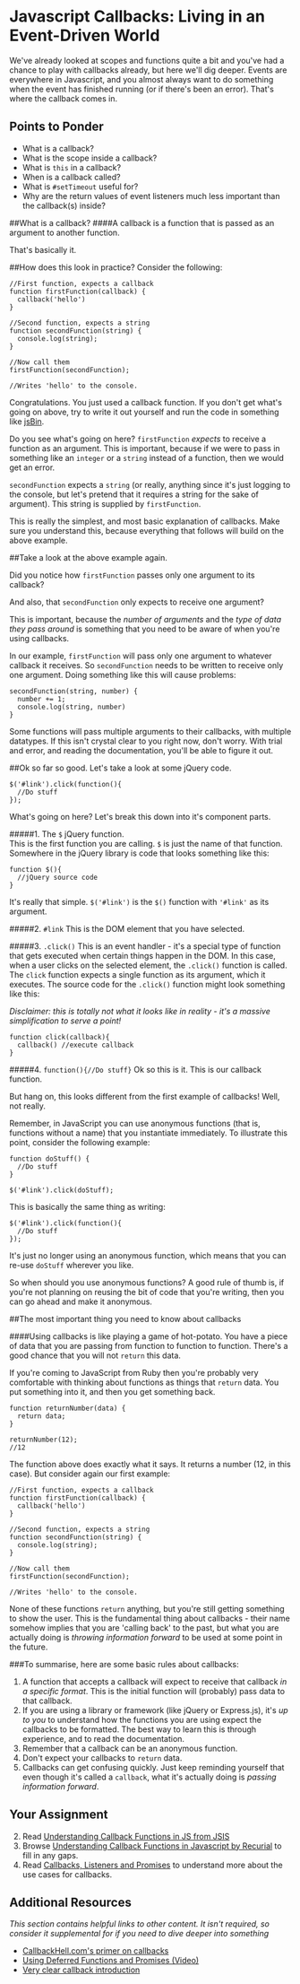 # Javascript Callbacks: Living in an Event-Driven World

We've already looked at scopes and functions quite a bit and you've had a chance to play with callbacks already, but here we'll dig deeper.  Events are everywhere in Javascript, and you almost always want to do something when the event has finished running (or if there's been an error).  That's where the callback comes in.

## Points to Ponder

* What is a callback?
* What is the scope inside a callback?
* What is `this` in a callback?
* When is a callback called?
* What is `#setTimeout` useful for?
* Why are the return values of event listeners much less important than the callback(s) inside?

##What is a callback?
####A callback is a function that is passed as an argument to another function.

That's basically it.

##How does this look in practice?
Consider the following:

```language-javascript
//First function, expects a callback
function firstFunction(callback) {
  callback('hello')
}

//Second function, expects a string
function secondFunction(string) {
  console.log(string);
}

//Now call them
firstFunction(secondFunction);

//Writes 'hello' to the console.
```

Congratulations.  You just used a callback function.  If you don't get what's going on above, try to write it out yourself and run the code in something like [jsBin](https://jsbin.com).

Do you see what's going on here?  `firstFunction` *expects* to receive a function as an argument.  This is important, because if we were to pass in something like an `integer` or a `string` instead of a function, then we would get an error.

`secondFunction` expects a `string` (or really, anything since it's just logging to the console, but let's pretend that it requires a string for the sake of argument). This string is supplied by `firstFunction`.

This is really the simplest, and most basic explanation of callbacks.  Make sure you understand this, because everything that follows will build on the above example.

##Take a look at the above example again.

Did you notice how `firstFunction` passes only one argument to its callback?

And also, that `secondFunction` only expects to receive one argument?

This is important, because the *number of arguments* and the *type of data they pass around* is something that you need to be aware of when you're using callbacks.

In our example, `firstFunction` will pass only one argument to whatever callback it receives.  So `secondFunction` needs to be written to receive only one argument.  Doing something like this will cause problems:

```language-javascript
secondFunction(string, number) {
  number += 1;
  console.log(string, number)
}
```

Some functions will pass multiple arguments to their callbacks, with multiple datatypes.  If this isn't crystal clear to you right now, don't worry.  With trial and error, and reading the documentation, you'll be able to figure it out.

##Ok so far so good.
Let's take a look at some jQuery code.

```language-javascript
$('#link').click(function(){
  //Do stuff
});
```

What's going on here? Let's break this down into it's component parts.

#####1. The `$` jQuery function.  
This is the first function you are calling.  `$` is just the name of that function.  Somewhere in the jQuery library is code that looks something like this:

```language-javascript
function $(){
  //jQuery source code
}
```

It's really that simple. `$('#link')` is the `$()` function with `'#link'` as its argument.

#####2. `#link`
This is the DOM element that you have selected.

#####3. `.click()`
This is an event handler - it's a special type of function that gets executed when certain things happen in the DOM.  In this case, when a user clicks on the selected element, the `.click()` function is called.  The `click` function expects a single function as its argument, which it executes. The source code for the `.click()` function might look something like this:

*Disclaimer: this is totally not what it looks like in reality - it's a massive simplification to serve a point!*

```language-javascript
function click(callback){
  callback() //execute callback
}
```

#####4. `function(){//Do stuff}`
Ok so this is it. This is our callback function.

But hang on, this looks different from the first example of callbacks! Well, not really.

Remember, in JavaScript you can use anonymous functions (that is, functions without a name) that you instantiate immediately.  To illustrate this point, consider the following example:

```language-javascript
function doStuff() {
  //Do stuff
}

$('#link').click(doStuff);
```

This is basically the same thing as writing:

```language-javascript
$('#link').click(function(){
  //Do stuff
});
```

It's just no longer using an anonymous function, which means that you can re-use `doStuff` wherever you like.

So when should you use anonymous functions?  A good rule of thumb is, if you're not planning on reusing the bit of code that you're writing, then you can go ahead and make it anonymous.

##The most important thing you need to know about callbacks

####Using callbacks is like playing a game of hot-potato.  You have a piece of data that you are passing from function to function to function.  There's a good chance that you will not `return` this data.

If you're coming to JavaScript from Ruby then you're probably very comfortable with thinking about functions as things that `return` data.  You put something into it, and then you get something back.

```language-javascript
function returnNumber(data) {
  return data;
}

returnNumber(12);
//12
```

The function above does exactly what it says.  It returns a number (12, in this case).  But consider again our first example:

```language-javascript
//First function, expects a callback
function firstFunction(callback) {
  callback('hello')
}

//Second function, expects a string
function secondFunction(string) {
  console.log(string);
}

//Now call them
firstFunction(secondFunction);

//Writes 'hello' to the console.
```

None of these functions `return` anything, but you're still getting something to show the user.  This is the fundamental thing about callbacks - their name somehow implies that you are 'calling back' to the past, but what you are actually doing is *throwing information forward* to be used at some point in the future.

###To summarise, here are some basic rules about callbacks:
1. A function that accepts a callback will expect to receive that callback *in a specific format*.  This is the initial function will (probably) pass data to that callback.
2. If you are using a library or framework (like jQuery or Express.js), it's *up to you* to understand how the functions you are using expect the callbacks to be formatted.  The best way to learn this is through experience, and to read the documentation.
3. Remember that a callback can be an anonymous function.
4. Don't expect your callbacks to `return` data.
5. Callbacks can get confusing quickly.  Just keep reminding yourself that even though it's called a `callback`, what it's actually doing is *passing information forward*.

## Your Assignment

2. Read [Understanding Callback Functions in JS from JSIS](http://javascriptissexy.com/understand-javascript-callback-functions-and-use-them/)
1. Browse [Understanding Callback Functions in Javascript by Recurial](http://recurial.com/programming/understanding-callback-functions-in-javascript/) to fill in any gaps.
2. Read [Callbacks, Listeners and Promises](http://sporto.github.com/blog/2012/12/09/callbacks-listeners-promises/) to understand more about the use cases for callbacks.

## Additional Resources

*This section contains helpful links to other content. It isn't required, so consider it supplemental for if you need to dive deeper into something*

* [CallbackHell.com's primer on callbacks](http://callbackhell.com/)
* [Using Deferred Functions and Promises (Video)](http://www.youtube.com/watch?v=juRtEEsHI9E)
* [Very clear callback introduction](https://github.com/maxogden/art-of-node#callbacks)
